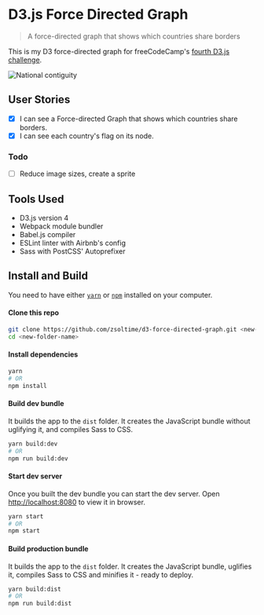 # D3.js Force Directed Graph

> A force-directed graph that shows which countries share borders

This is my D3 force-directed graph for freeCodeCamp's [fourth D3.js challenge](https://www.freecodecamp.org/challenges/show-national-contiguity-with-a-force-directed-graph).

![National contiguity](/preview.gif?raw=true&sanitize=true)

## User Stories

- [x] I can see a Force-directed Graph that shows which countries share borders.
- [x] I can see each country's flag on its node.

### Todo

- [ ] Reduce image sizes, create a sprite

## Tools Used

- D3.js version 4
- Webpack module bundler
- Babel.js compiler
- ESLint linter with Airbnb's config
- Sass with PostCSS' Autoprefixer

## Install and Build

You need to have either [`yarn`](https://yarnpkg.com/lang/en/docs/install/) or [`npm`](https://www.npmjs.com/) installed on your computer.

#### Clone this repo

```bash
git clone https://github.com/zsoltime/d3-force-directed-graph.git <new-folder-name>
cd <new-folder-name>
```

#### Install dependencies

```bash
yarn
# OR
npm install
```

#### Build dev bundle

It builds the app to the `dist` folder. It creates the JavaScript bundle without uglifying it, and compiles Sass to CSS.

```bash
yarn build:dev
# OR
npm run build:dev
```

#### Start dev server

Once you built the dev bundle you can start the dev server. Open [http://localhost:8080](http://localhost:8080) to view it in browser.

```bash
yarn start
# OR
npm start
```

#### Build production bundle

It builds the app to the `dist` folder. It creates the JavaScript bundle, uglifies it, compiles Sass to CSS and minifies it - ready to deploy.

```bash
yarn build:dist
# OR
npm run build:dist
```

